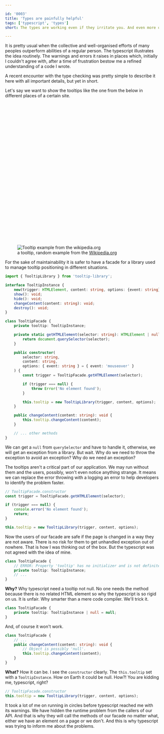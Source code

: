 ```yaml
---

id: '0003'
title: 'Types are painfully helpful'
tags: ['typescript', 'types']
short: The types are working even if they irritate you. And even more of that. The more typechecking is a pain the bigger the benefits.

---
```


It is pretty usual when the collective and well-organised efforts of many peoples outperform abilities of a regular person. The typescript illustrates the idea routinely. The warnings and errors it raises in places which, initially I couldn't agree with, after a time of frustration bestow me a refined understanding of a code I wrote.

A recent encounter with the type checking was pretty simple to describe it here with all important details, but yet in short.

Let's say we want to show the tooltips like the one from the below in different places of a certain site.

<figure class="picture" style="max-width: 381px;">
    <div class="picture__holder" style="padding-top: calc(466 / 381 * 100%);">
        <img class="picture__image" src="https://d1svz1b6z7p08i.cloudfront.net/images/2020/tooltip-example-cut.png" alt="Tooltip example from the wikipedia.org"/>
    </div>
    <figcaption>
        a tooltip, random example from the <a href="https://en.wikipedia.org/wiki/Browser_engine">Wikipedia.org</a>
    </figcaption>
</figure>

For the sake of maintainability it is safer to have a facade for a library used to manage tooltip positioning in different situations.

```typescript
import { TooltipLibrary } from 'tooltip-library';

interface TooltipInstance {
    new(trigger: HTMLElement, content: string, options: {event: string}): void;
    show(): void;
    hide(): void;
    changeContent(content: string): void;
    destroy(): void;
}

class TooltipFacade {
    private tooltip: TooltipInstance;

    private static getHTMLElement(selector: string): HTMLElement | null {
        return document.querySelector(selector);
    }

    public constructor(
        selector: string,
        content: string,
        options: { event: string } = { event: 'mouseover' }
    ) {
        const trigger = TooltipFacade.getHTMLElement(selector);

        if (trigger === null) {
            throw Error('No element found');
        }

        this.tooltip = new TooltipLibrary(trigger, content, options);
    }

    public changeContent(content: string): void {
        this.tooltip.changeContent(content);
    }

    // ... other methods
}
```

We can get a `null` from `querySelector` and have to handle it, otherwise, we will get an exception from a library. But wait. Why do we need to throw the exception to avoid an exception? Why do we need an exception?

The tooltips aren't a critical part of our application. We may run without them and the users, possibly, won't even notice anything strange. It means we can replace the error throwing with a logging an error to help developers to identify the problem faster.

```typescript
// TooltipFacade.constructor
const trigger = TooltipFacade.getHTMLElement(selector);

if (trigger === null) {
    console.error('No element found');
    return;
}

this.tooltip = new TooltipLibrary(trigger, content, options);
```

Now the users of our facade are safe if the page is changed in a way they are not aware. There is no risk for them to get unhandled exception out of nowhere. That is how I was thinking out of the box. But the typescript was not agreed with the idea of mine.

```typescript
class TooltipFacade {
    // ERROR: Property 'tooltip' has no initializer and is not definitely assigned in the constructor.
    private tooltip: TooltipInstance;
    // ...
}
```

**Why?** Why typescript need a tooltip not null. No one needs the method because there is no related HTML element so why the typescript is so rigid on us. It is unfair. Why smarter than a mere code compiler. We'll trick it.

```typescript
class TooltipFacade {
    private tooltip: TooltipInstance | null = null;
}
```

And, of course it won't work.

```typescript
class TooltipFacade {
    // ...
    public changeContent(content: string): void {
        // Object is possibly 'null'.
        this.tooltip.changeContent(content);
    }
}
```

**What?** How it can be. I see the `constructor` clearly. The `this.tooltip` set with a `TooltipInstance`. How on Earth it could be null. How?! You are kidding me, typescript, right?

```typescript
// TooltipFacade.constructor
this.tooltip = new TooltipLibrary(trigger, content, options);
```

It took a lot of me on running in circles before typescript reached me with its warnings. We have hidden the runtime problem from the callers of our API. And that is why they will call the methods of our facade no matter what, either we have an element on a page or we don't. And this is why typescript was trying to inform me about the problems.
